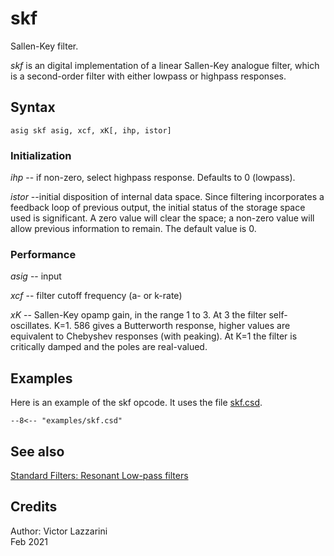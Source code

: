 <!--
id:skf
category:Signal Modifiers:Standard Filters:Resonant
-->
# skf
Sallen-Key filter.

_skf_ is an digital implementation of a linear Sallen-Key analogue filter, which is a second-order filter with either lowpass or highpass responses.

## Syntax
``` csound-orc
asig skf asig, xcf, xK[, ihp, istor]
```

### Initialization

_ihp_ -- if non-zero, select highpass response. Defaults to 0 (lowpass).

_istor_ --initial disposition of internal data space. Since filtering incorporates a feedback loop of previous output, the initial status of the storage space used is significant.  A zero value will clear the space; a non-zero value will allow previous information to remain. The default value is 0.

### Performance

_asig_ -- input

_xcf_ -- filter cutoff frequency (a- or k-rate)

_xK_ -- Sallen-Key opamp gain, in the range 1 to 3. At 3 the filter self-oscillates. K=1. 586 gives a Butterworth response,  higher values are equivalent to Chebyshev responses (with peaking). At K=1 the filter is critically damped and the poles are real-valued.

## Examples

Here is an example of the skf opcode. It uses the file [skf.csd](../../examples/skf.csd).

``` csound-csd title="Example of the skf opcode." linenums="1"
--8<-- "examples/skf.csd"
```

## See also

[Standard Filters: Resonant Low-pass filters](../../sigmod/standard)

## Credits

Author: Victor Lazzarini<br>
Feb 2021<br>
